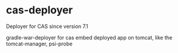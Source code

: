 # cas-deployer
Deployer for CAS since version 7.1

gradle-war-deployer for cas
embed deployed app on tomcat, like the tomcat-manager, psi-probe
